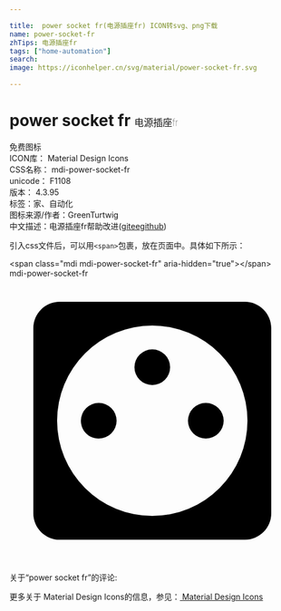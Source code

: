 ```yaml
---

title:  power socket fr(电源插座fr) ICON转svg、png下载
name: power-socket-fr
zhTips: 电源插座fr
tags: ["home-automation"]
search: 
image: https://iconhelper.cn/svg/material/power-socket-fr.svg

---
```


# power socket fr  <small style="font-size: 60%;font-weight: 100">电源插座fr</small>


<div class="detail-page">
<p>
<span><span class="badge-success badge">免费图标</span> </span>
<br/>
<span>
ICON库：
<span class="badge-secondary badge">Material Design Icons</span> 
</span>
<br/>
<span>
CSS名称：
<span class="badge-secondary badge">mdi-power-socket-fr</span> 
</span>
<br/>
<span>
unicode：
<span class="badge-secondary badge">F1108</span> 
<copy-btn content='F1108' btn-title=""></copy-btn>
<copy-btn :content='String.fromCodePoint(parseInt("F1108", 16))' btn-title="复制U"></copy-btn>
</span>
<br/>
<span>
版本：
<span class="badge-secondary badge">4.3.95</span> 
</span><br/><span>标签：<span class="badge-light badge"><router-link to="/tags/home-automation.html">家、自动化</router-link></span></span>
<br/>
<span>图标来源/作者：<span class="badge-light badge">GreenTurtwig</span></span> 
<br/>
<span class="zh-detail">中文描述：<span class="badge-primary badge">电源插座fr</span><span class="help-link"><span>帮助改进</span>(<a href="https://gitee.com/liuwave/icon-helper/edit/master/json/material/power-socket-fr.json" target="_blank" rel="noopener noreferrer">gitee</a><a href="https://github.com/liuwave/icon-helper/edit/master/json/material/power-socket-fr.json" target="_blank" rel="noopener noreferrer">github</a></span>)</span><br/>
</p>
</div>
<div class="alert alert-dark">
  <i class="mdi mdi-power-socket-fr mdi-48px"></i>
  <i class="mdi mdi-power-socket-fr mdi-36px"></i>
  <i class="mdi mdi-power-socket-fr mdi-24px"></i>
  <i class="mdi mdi-power-socket-fr mdi-18px"></i>
</div>
<div>
  <p>引入css文件后，可以用<code>&lt;span&gt;</code>包裹，放在页面中。具体如下所示：    
  </p>
  <div class="alert alert-primary" style="font-size: 14px">
    &lt;span class="mdi mdi-power-socket-fr" aria-hidden="true"&gt;&lt;/span&gt;
    <copy-btn content='<span class="mdi mdi-power-socket-fr" aria-hidden="true"></span>'></copy-btn>
  </div>
  <div class="alert alert-secondary">
    <i class="mdi mdi-power-socket-fr"
    style="font-size: 24px"
    aria-hidden="true"></i> mdi-power-socket-fr
    <copy-btn content="mdi-power-socket-fr" btn-title="复制图标名称"></copy-btn>
  </div>
</div>
<div id="svg" class="svg-wrap">
<svg xmlns="http://www.w3.org/2000/svg" viewBox="0 0 24 24"><path d="M4.22 2A2.22 2.22 0 0 0 2 4.22V19.78C2 21 3 22 4.22 22H19.78A2.22 2.22 0 0 0 22 19.78V4.22C22 3 21 2 19.78 2H4.22M12 4A8 8 0 0 1 20 12A8 8 0 0 1 12 20A8 8 0 0 1 4 12A8 8 0 0 1 12 4M12 6A1.5 1.5 0 0 0 10.5 7.5A1.5 1.5 0 0 0 12 9A1.5 1.5 0 0 0 13.5 7.5A1.5 1.5 0 0 0 12 6M7.5 10.5A1.5 1.5 0 0 0 6 12C6 12.83 6.66 13.5 7.5 13.5A1.5 1.5 0 0 0 9 12A1.5 1.5 0 0 0 7.5 10.5M16.5 10.5A1.5 1.5 0 0 0 15 12A1.5 1.5 0 0 0 16.5 13.5A1.5 1.5 0 0 0 18 12A1.5 1.5 0 0 0 16.5 10.5Z" /></svg>
</div>
<detail full-name='mdi-power-socket-fr'></detail>
<div>
<p>关于“power socket fr”的评论:</p>
</div>
<Vssue title="关于“power socket fr”的评论" ></Vssue>    
<div><p>更多关于 Material Design Icons的信息，参见：<a target="_blank" href="https://iconhelper.cn/material.html"> Material Design Icons</a>
</p></div>
